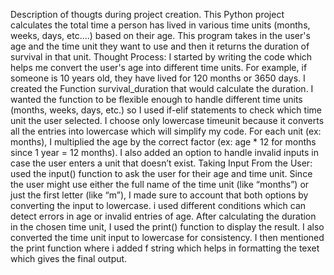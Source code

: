 Description of thougts during project creation.
This Python project calculates the total time a person has lived in various time units (months, weeks, days, etc....) based on their age. This program takes in  the user's age and the time unit they want to use and then it returns the duration of survival in that  unit.
Thought Process:
I started by writing the code which helps me convert the user's age into different time units. For example, if someone is 10 years old, they have lived for 120 months or 3650 days.
I created the Function survival_duration that would calculate the duration. I wanted the function to be flexible enough to handle different time units (months, weeks, days, etc.) so I used if-elif statements to check which time unit the user selected. 
I choose only lowercase timeunit because it converts all the entries into lowercase which will simplify my code.
For each unit (ex: months), I multiplied the age by the correct factor (ex: age * 12 for months since 1 year = 12 months).
I also added an option to handle invalid inputs in case the user enters a unit that doesn’t exist.
Taking Input From the User: used the input() function to ask the user for their age and time unit. Since the user might use either the full name of the time unit (like “months”) or just the first letter (like “m”), I made sure to account that both options by converting the input to lowercase.
i used different conditions which can detect errors in age or invalid entries of age. 
After calculating the duration in the chosen time unit, I used the print() function to display the result. I also converted the time unit input to lowercase for consistency.
I then mentioned the print function where i added f string which helps in formatting the texet which gives the final output. 
